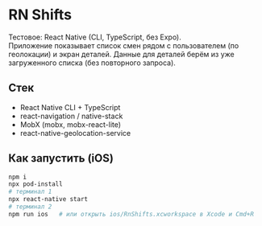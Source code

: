 # RN Shifts

Тестовое: React Native (CLI, TypeScript, без Expo).  
Приложение показывает список смен рядом с пользователем (по геолокации) и экран деталей.
Данные для деталей берём из уже загруженного списка (без повторного запроса).

## Стек

- React Native CLI + TypeScript
- react-navigation / native-stack
- MobX (mobx, mobx-react-lite)
- react-native-geolocation-service

## Как запустить (iOS)

```bash
npm i
npx pod-install
# терминал 1
npx react-native start
# терминал 2
npm run ios   # или открыть ios/RnShifts.xcworkspace в Xcode и Cmd+R
```
